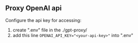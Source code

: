 ## Proxy OpenAI api

Configure the api key for accessing:

1. create ".env" file in the ./gpt-proxy/
2. add this line `OPENAI_API_KEY="<your-api-key>"` into ".env"
